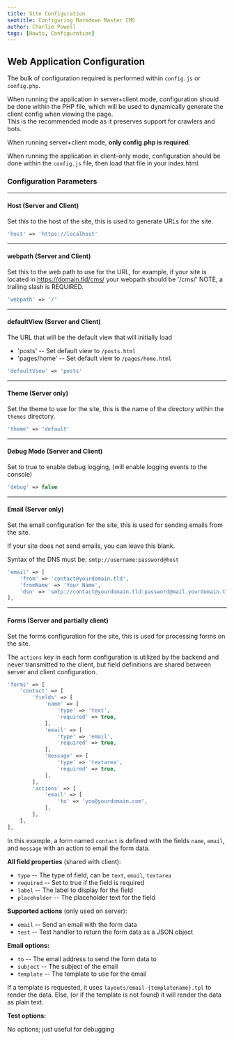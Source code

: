 ```yaml
---
title: Site Configuration
seotitle: Configuring Markdown Master CMS
author: Charlie Powell
tags: [Howto, Configuration]
---
```


## Web Application Configuration

The bulk of configuration required is performed within `config.js` or `config.php`.

When running the application in server+client mode, configuration should be done
within the PHP file, which will be used to dynamically generate the client config
when viewing the page.  
This is the recommended mode as it preserves support for crawlers and bots.

When running server+client mode, **only config.php is required**.

When running the application in client-only mode, configuration should be done
within the `config.js` file, then load that file in your index.html.


### Configuration Parameters

---

#### Host (Server and Client)

Set this to the host of the site, this is used to generate URLs for the site.

```php
'host' => 'https://localhost'
```

---

#### webpath (Server and Client)

Set this to the web path to use for the URL,
for example, if your site is located in https://domain.tld/cms/
your webpath should be '/cms/'
NOTE, a trailing slash is REQUIRED.

```php
'webpath' => '/'
```

---

#### defaultView (Server and Client)

The URL that will be the default view that will initially load

* 'posts' -- Set default view to `/posts.html`
* 'pages/home' -- Set default view to `/pages/home.html`

```php
'defaultView' => 'posts'
```

---

#### Theme (Server only)

Set the theme to use for the site, this is the name of the directory within the `themes` directory.

```php
'theme' => 'default'
```

---

#### Debug Mode (Server and Client)

Set to true to enable debug logging, (will enable logging events to the console)

```php
'debug' => false
```

---

#### Email (Server only)

Set the email configuration for the site, this is used for sending emails from the site.

If your site does not send emails, you can leave this blank.

Syntax of the DNS must be: `smtp://username:password@host`

```php
'email' => [
    'from' => 'contact@yourdomain.tld',
    'fromName' => 'Your Name',
    'dsn' => 'smtp://contact@yourdomain.tld:password@mail.yourdomain.tld',
],
```

---

#### Forms (Server and partially client)

Set the forms configuration for the site, this is used for processing forms on the site.

The `actions` key in each form configuration is utilized by the backend
and never transmitted to the client, but field definitions are shared between
server and client configuration.

```php
'forms' => [
    'contact' => [
        'fields' => [
            'name' => [
                'type' => 'text',
                'required' => true,
            ],
            'email' => [
                'type' => 'email',
                'required' => true,
            ],
            'message' => [
                'type' => 'textarea',
                'required' => true,
            ],
        ],
        'actions' => [
            'email' => [
                'to' => 'you@yourdomain.com',
            ],
        ],
    ],
],
```

In this example, a form named `contact` is defined
with the fields `name`, `email`, and `message` with an action to email the form data.

**All field properties** (shared with client):

* `type` -- The type of field, can be `text`, `email`, `textarea`
* `required` -- Set to true if the field is required
* `label` -- The label to display for the field
* `placeholder` -- The placeholder text for the field


**Supported actions** (only used on server):

* `email` -- Send an email with the form data
* `test` -- Test handler to return the form data as a JSON object

**Email options:**

* `to` -- The email address to send the form data to
* `subject` -- The subject of the email
* `template` -- The template to use for the email

If a template is requested, it uses `layouts/email-{templatename}.tpl` to render the data.
Else, (or if the template is not found) it will render the data as plain text.

**Test options:**

No options; just useful for debugging
